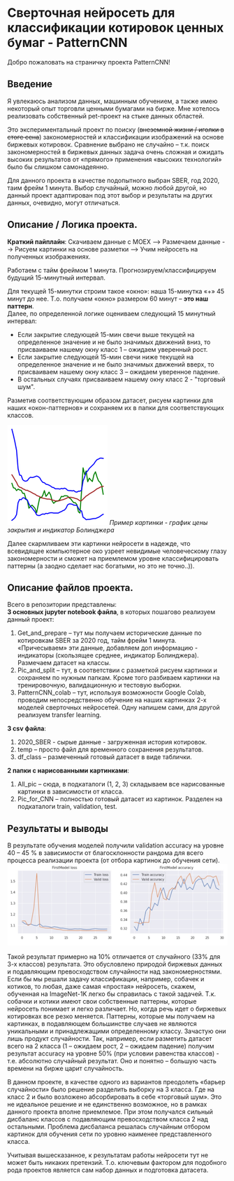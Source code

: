 # Сверточная нейросеть для классификации котировок ценных бумаг - PatternCNN
Добро пожаловать на страничку проекта PatternCNN!  
## Введение
Я увлекаюсь анализом данных, машинным обучением, а также имею некоторый опыт торговли ценными бумагами на бирже. Мне хотелось реализовать собственный
pet-проект на стыке данных областей.  

Это экспериментальный проект по поиску (~~внеземной жизни / иголки в стоге сена~~) закономерностей и классификации изображений на основе биржевых 
котировок. Сравнение выбрано не случайно – т.к. поиск закономерностей в биржевых данных задача очень сложная и ожидать высоких результатов от 
«прямого» применения «высоких технологий» было бы слишком самонадеянно.  

Для данного проекта в качестве подопытного выбран SBER, год 2020, таим фрейм 1 минута. Выбор случайный, можно любой другой, но данный проект 
адаптирован под этот выбор и результаты на других данных, очевидно, могут отличаться.  
## Описание / Логика проекта.  
**Краткий пайплайн**: Скачиваем данные с MOEX --> Размечаем данные --> Рисуем картинки на основе разметки --> Учим нейросеть на полученных изображениях.  

Работаем с тайм фреймом 1 минута. Прогнозируем/классифицируем будущий 15-минутный интервал.  

Для текущей 15-минутки строим такое «окно»: наша 15-минутка «+» 45 минут до нее. Т.о. получаем «окно» размером 60 минут – **это наш паттерн**.  
Далее, по определенной логике оцениваем следующий 15 минутный интервал:  
- Если закрытие следующей 15-мин свечи выше текущей на определенное значение и не было значимых движений вниз, то присваиваем нашему окну класс 1 –
ожидаем уверенный рост.
- Если закрытие следующей 15-мин свечи ниже текущей на определенное значение и не было значимых движений вверх, то присваиваем нашему окну класс 3 –
ожидаем уверенное падение.
- В остальных случаях присваиваем нашему окну класс 2 - "торговый шум".

Разметив соответствующим образом датасет, рисуем картинки для наших «окон-паттернов» и сохраняем их в папки для соответствующих классов.  

![Цена закрытия и индикатор Болинджера](All_pic/1_buy/SBER-2020-01-06_11-00-00.png)  *Пример картинки - график цены закрытия и индикатор Болинджера* 

Далее скармливаем эти картинки нейросети в надежде, что всевидящее компьютерное око узреет невидимые человеческому глазу закономерности и сможет на 
приемлемом уровне классифицировать паттерны (а заодно сделает нас богатыми, но это не точно..)).  
## Описание файлов проекта.
Всего в репозитории представлены:  
**3 основных jupyter notebook файла**, в которых пошагово реализуем данный проект:  
  1) Get_and_prepare – тут мы получаем исторические данные по котировкам SBER за 2020 год, тайм фрейм 1 минута. «Причесываем» эти данные, добавляем доп информацию - индикаторы (скользящее среднее, индикатор Болинджера). Размечаем датасет на классы.
  2) Pic_and_split – тут, в соответствии с разметкой рисуем картинки и сохраняем по нужным папкам. Кроме того разбиваем картинки на тренировочную, валидационную и тестовую выборки.
  3) PatternCNN_colab – тут, используя возможности Google Colab, проводим непосредственно обучение на наших картинках 2-х моделей сверточных нейросетей. Одну напишем сами, для другой реализуем transfer learning.

**3 csv файла**:
  1) 2020_SBER - сырые данные -  загруженная история котировок.
  2) temp – просто файл для временного сохранения результатов.
  3) df_class – размеченный готовый датасет в виде таблички.

**2 папки с нарисованными картинками**:  
  1) All_pic – сюда, в подкаталоги (1, 2, 3) складываем все нарисованные картинки в зависимости от класса.
  2) Pic_for_CNN – полностью готовый датасет из картинок. Разделен на подкаталоги train, validation, test.
## Результаты и выводы  
В результате обучения моделей получили validation accuracy на уровне 40 – 45 % в зависимости от благосклонности рандома для всего процесса реализации проекта (от отбора картинок до обучения сети).  
![Loss and accuracy](accuracy.jpg)  

Такой результат примерно на 10% отличается от случайного (33% для 3-х классов) результата. Это обусловлено природой биржевых данных и подавляющим превосходством случайности над закономерностями. Если бы мы решали задачу классификации, например, собачек и котиков, то любая, даже самая «простая» нейросеть, скажем, обученная на ImageNet-1K легко бы справилась с такой задачей. Т.к. собачки и котики имеют свои собственные паттерны, которые нейросеть понимает и легко различает. Но, когда речь идет о биржевых котировках все резко меняется. Паттерны, которые мы получаем на картинках, в подавляющем большинстве случаев не являются уникальными и принадлежащими определенному классу. Зачастую они лишь продукт случайности. Так, например, если разметить датасет всего на 2 класса (1 – ожидаем рост, 2 – ожидаем падение) получим результат accuracy на уровне 50% (при условии равенства классов) - т.е. абсолютно случайный результат. Оно и понятно – большую часть времени на бирже царит случайность.  

В данном проекте, в качестве одного из вариантов преодолеть «барьер случайности» было решение разделить выборку на 3 класса. Где на класс 2 и было возложено абсорбировать в себе «торговый шум». Это не идеальное решение и не единственно возможное, но в рамках данного проекта вполне приемлемое. При этом получался сильный дисбаланс классов с подавляющим превосходством класса 2 над остальными. Проблема дисбаланса решалась случайным отбором картинок для обучения сети по уровню наименее представленного класса.  

Учитывая вышесказанное, к результатам работы нейросети тут не может быть никаких претензий. Т.о. ключевым фактором для подобного рода проектов является сам набор данных и подготовка датасета.


